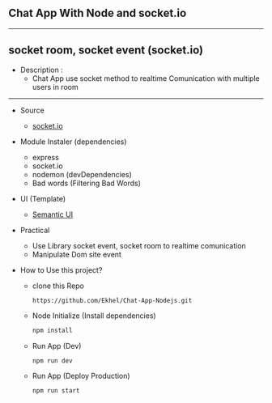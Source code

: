 ## Chat App With Node and socket.io
---

## socket room, socket event (socket.io)
* Description :
  - Chat App use socket method to realtime Comunication with multiple users in room

---

* Source 
  - [socket.io](https://socket.io)

* Module Instaler (dependencies)
  - express
  - socket.io
  - nodemon (devDependencies)
  - Bad words (Filtering Bad Words)

* UI (Template)
  - [Semantic UI](https://semantic-ui.com)

* Practical
  - Use Library socket event, socket room to realtime comunication
  - Manipulate Dom site event

* How to Use this project?
  - clone this Repo 
    ```
    https://github.com/Ekhel/Chat-App-Nodejs.git
    ```

  - Node Initialize (Install dependencies)
    ```javascript
    npm install
    ```

  - Run App (Dev)
    ``` 
    npm run dev
    ```

  - Run App (Deploy Production)
    ```
    npm run start
    ```

